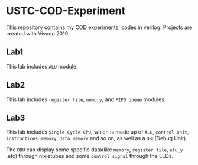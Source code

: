 # USTC-COD-Experiment

This repository contains my COD experiments' codes in verilog.
Projects are created with Vivado 2019.

## Lab1

This lab includes `ALU` module.

## Lab2

This lab includes `register file`, `memory`, and `FIFO queue` modules.

## Lab3

This lab includes `Single Cycle CPU`, which is made up of `ALU`, `control unit`, `instructions memory`, `data memory` and so on, as well as a `DBU`(Debug Unit).

The `DBU` can display some specific data(like `memory`, `register file`, `alu_y` .etc) through nixietubes and some `control signal` through the LEDs.

